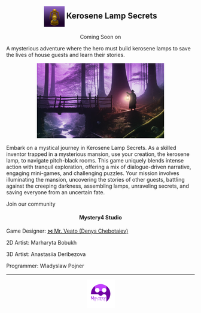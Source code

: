 <meta name="description" content="A mysterious adventure by Mystery4 Studio where the hero must build kerosene lamps to save the lives of house guests and learn their stories…"/>
<meta name="author" content="Mystery4 Studio, mystery4studio@gmail.com">
<meta name="reply-to" content="mystery4studio@gmail.com">
<link rel="stylesheet" type="text/css" href="style.css">
<script src="https://kit.fontawesome.com/2863ef2463.js" crossorigin="anonymous"></script>
<link rel="shortcut icon" type="image/x-icon" href="favicon.ico">
<h2 style="text-align:center"><img class="circular--square" style="vertical-align:middle" src="images/Kerosene Lamp.png" width="55" height="55"> Kerosene Lamp Secrets</h2>

<p style="text-align:center">
Coming Soon on <a href="https://kerosenelampsecrets.com"><i class="fa-brands fa-steam fa-2xl" style="color: #000000;"></i></a>
</p>

A mysterious adventure where the hero must build kerosene lamps to save the lives of house guests and learn their stories.

<p style="text-align:center">
<img src="images/Back.png" width="340" height="200">
</p>

Embark on a mystical journey in Kerosene Lamp Secrets. As a skilled inventor trapped in a mysterious mansion, use your creation, the kerosene lamp, to navigate pitch-black rooms. This game uniquely blends intense action with tranquil exploration, offering a mix of dialogue-driven narrative, engaging mini-games, and challenging puzzles. Your mission involves illuminating the mansion, uncovering the stories of other guests, battling against the creeping darkness, assembling lamps, unraveling secrets, and saving everyone from an uncertain fate.

<i class="fa-solid fa-code fa-fade fa-xs" style="color: #000000;"></i>

Join our community <a href="https://discord.gg/ZWE9wtjF"><i class="fa-brands fa-discord fa-xl" style="color: #000000;"></i></a>

<h4 style="text-align:center">Mystery4 Studio</h4>

Game Designer: [⋈ Mr. Veato (Denys Chebotaiev)](https://mrveato.com)

2D Artist: Marharyta Bobukh

3D Artist: Anastasiia Deribezova

Programmer: Wladyslaw Pojner

***
<p style="text-align:center">
<img src="images/Logo.png" width="75" height="75">
</p>

<p style="text-align:center; letter-spacing:10px">
<a href="mailto:mystery4studio@gmail.com"><i class="fa-regular fa-envelope fa-xl" style="color: #000000;"></i></a>
<a href="https://www.facebook.com/klsgame"><i class="fa-brands fa-facebook fa-xl" style="color: #000000;"></i></a>
<a href="https://twitter.com/klsgame"><i class="fa-brands fa-twitter fa-xl" style="color: #000000;"></i></a>
<a href="https://youtube.com/@kls-game"><i class="fa-brands fa-youtube fa-xl" style="color: #000000;"></i></a>
<a href="https://instagram.com/klsgame"><i class="fa-brands fa-instagram fa-xl" style="color: #000000;"></i></a>
<a href="https://www.tiktok.com/@klsgame"><i class="fa-brands fa-tiktok fa-xl" style="color: #000000;"></i></a>
<a href="https://t.me/klsgame"><i class="fa-brands fa-telegram fa-xl" style="color: #000000;"></i></a>
</p>

